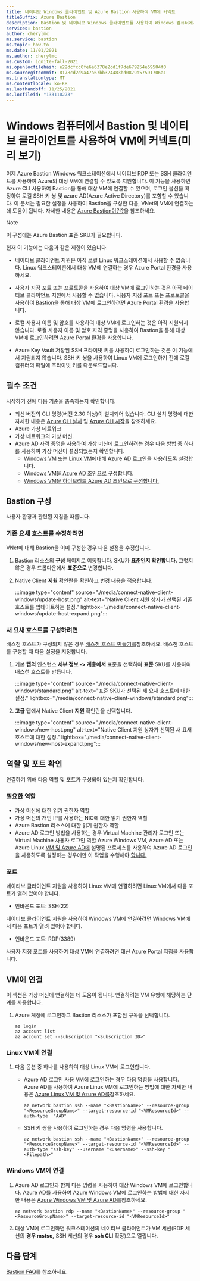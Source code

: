 ```yaml
---
title: 네이티브 Windows 클라이언트 및 Azure Bastion 사용하여 VM에 커넥트
titleSuffix: Azure Bastion
description: Bastion 및 네이티브 Windows 클라이언트를 사용하여 Windows 컴퓨터에서 VM에 연결하는 방법을 알아봅니다.
services: bastion
author: cherylmc
ms.service: bastion
ms.topic: how-to
ms.date: 11/01/2021
ms.author: cherylmc
ms.custom: ignite-fall-2021
ms.openlocfilehash: e22dcfcc0fe6a6378e2cd1f7de679254e59504f0
ms.sourcegitcommit: 8178cd2d9a47a67bb324483bd0879a57591706a1
ms.translationtype: MT
ms.contentlocale: ko-KR
ms.lasthandoff: 11/25/2021
ms.locfileid: "133110273"
---
```

# <a name="connect-to-a-vm-using-bastion-and-the-native-client-on-your-windows-computer-preview"></a>Windows 컴퓨터에서 Bastion 및 네이티브 클라이언트를 사용하여 VM에 커넥트(미리 보기)

이제 Azure Bastion Windows 워크스테이션에서 네이티브 RDP 또는 SSH 클라이언트를 사용하여 Azure의 대상 VM에 연결할 수 있도록 지원합니다. 이 기능을 사용하면 Azure CLI 사용하여 Bastion을 통해 대상 VM에 연결할 수 있으며, 로그인 옵션을 확장하여 로컬 SSH 키 쌍 및 azure AD(Azure Active Directory)를 포함할 수 있습니다. 이 문서는 필요한 설정을 사용하여 Bastion을 구성한 다음, VNet의 VM에 연결하는 데 도움이 됩니다. 자세한 내용은 [Azure Bastion이란?](bastion-overview.md)을 참조하세요.

> [!NOTE]
> 이 구성에는 Azure Bastion 표준 SKU가 필요합니다.
>

현재 이 기능에는 다음과 같은 제한이 있습니다.

* 네이티브 클라이언트 지원은 아직 로컬 Linux 워크스테이션에서 사용할 수 없습니다. Linux 워크스테이션에서 대상 VM에 연결하는 경우 Azure Portal 환경을 사용하세요.

* 사용자 지정 포트 또는 프로토콜을 사용하여 대상 VM에 로그인하는 것은 아직 네이티브 클라이언트 지원에서 사용할 수 없습니다. 사용자 지정 포트 또는 프로토콜을 사용하여 Bastion을 통해 대상 VM에 로그인하려면 Azure Portal 환경을 사용합니다.

* 로컬 사용자 이름 및 암호를 사용하여 대상 VM에 로그인하는 것은 아직 지원되지 않습니다. 로컬 사용자 이름 및 암호 자격 증명을 사용하여 Bastion을 통해 대상 VM에 로그인하려면 Azure Portal 환경을 사용합니다.

* Azure Key Vault 저장된 SSH 프라이빗 키를 사용하여 로그인하는 것은 이 기능에서 지원되지 않습니다. SSH 키 쌍을 사용하여 Linux VM에 로그인하기 전에 로컬 컴퓨터의 파일에 프라이빗 키를 다운로드합니다.

## <a name="prerequisites"></a><a name="prereq"></a>필수 조건

시작하기 전에 다음 기준을 충족하는지 확인합니다.

* 최신 버전의 CLI 명령(버전 2.30 이상)이 설치되어 있습니다. CLI 설치 명령에 대한 자세한 내용은 [Azure CLI 설치](/cli/azure/install-azure-cli) 및 [Azure CLI 시작](/cli/azure/get-started-with-azure-cli)을 참조하세요.
* Azure 가상 네트워크
* 가상 네트워크의 가상 머신.
* Azure AD 자격 증명을 사용하여 가상 머신에 로그인하려는 경우 다음 방법 중 하나를 사용하여 가상 머신이 설정되었는지 확인합니다.
    * [Windows VM](../active-directory/devices/howto-vm-sign-in-azure-ad-windows.md) 또는 [Linux VM에](../active-directory/devices/howto-vm-sign-in-azure-ad-linux.md)대해 Azure AD 로그인을 사용하도록 설정합니다.
    * [Windows VM을 Azure AD 조인으로 구성합니다.](../active-directory/devices/concept-azure-ad-join.md)
    * [Windows VM을 하이브리드 Azure AD 조인으로 구성합니다.](../active-directory/devices/concept-azure-ad-join-hybrid.md)

## <a name="configure-bastion"></a>Bastion 구성

사용자 환경과 관련된 지침을 따릅니다.

### <a name="to-modify-an-existing-bastion-host"></a>기존 요새 호스트를 수정하려면

VNet에 대해 Bastion을 이미 구성한 경우 다음 설정을 수정합니다.

1. Bastion 리소스의 **구성** 페이지로 이동합니다. SKU가 **표준인지 확인합니다.** 그렇지 않은 경우 드롭다운에서 **표준으로** 변경합니다.
1. Native Client **지원** 확인란을 확인하고 변경 내용을 적용합니다.

    :::image type="content" source="./media/connect-native-client-windows/update-host.png" alt-text="Native Client 지원 상자가 선택된 기존 호스트를 업데이트하는 설정." lightbox="./media/connect-native-client-windows/update-host-expand.png":::

### <a name="to-configure-a-new-bastion-host"></a>새 요새 호스트를 구성하려면

배스천 호스트가 구성되지 않은 경우 [배스천 호스트 만들기를](tutorial-create-host-portal.md#createhost)참조하세요. 배스천 호스트를 구성할 때 다음 설정을 지정합니다.

1. 기본 **탭의** 인스턴스 **세부 정보 -> 계층에서** 표준을 선택하여 **표준** SKU를 사용하여 배스천 호스트를 만듭니다.

   :::image type="content" source="./media/connect-native-client-windows/standard.png" alt-text="표준 SKU가 선택된 새 요새 호스트에 대한 설정." lightbox="./media/connect-native-client-windows/standard.png":::
1. **고급** 탭에서 Native Client **지원** 확인란을 선택합니다.

   :::image type="content" source="./media/connect-native-client-windows/new-host.png" alt-text="Native Client 지원 상자가 선택된 새 요새 호스트에 대한 설정." lightbox="./media/connect-native-client-windows/new-host-expand.png":::

## <a name="verify-roles-and-ports"></a>역할 및 포트 확인

연결하기 위해 다음 역할 및 포트가 구성되어 있는지 확인합니다.

### <a name="required-roles"></a>필요한 역할

* 가상 머신에 대한 읽기 권한자 역할
* 가상 머신의 개인 IP를 사용하는 NIC에 대한 읽기 권한자 역할
* Azure Bastion 리소스에 대한 읽기 권한자 역할
* Azure AD 로그인 방법을 사용하는 경우 Virtual Machine 관리자 로그인 또는 Virtual Machine 사용자 로그인 역할 Azure Windows VM, Azure AD 또는 Azure Linux [VM 및 Azure AD에](../active-directory/devices/howto-vm-sign-in-azure-ad-windows.md) 설명된 프로세스를 사용하여 Azure AD 로그인을 사용하도록 설정하는 경우에만 이 작업을 수행해야 [합니다.](../active-directory/devices/howto-vm-sign-in-azure-ad-linux.md)

### <a name="ports"></a>포트

네이티브 클라이언트 지원을 사용하여 Linux VM에 연결하려면 Linux VM에서 다음 포트가 열려 있어야 합니다.

* 인바운드 포트: SSH(22)

네이티브 클라이언트 지원을 사용하여 Windows VM에 연결하려면 Windows VM에서 다음 포트가 열려 있어야 합니다.

* 인바운드 포트: RDP(3389)

사용자 지정 포트를 사용하여 대상 VM에 연결하려면 대신 Azure Portal 지침을 사용합니다.

## <a name="connect-to-a-vm"></a><a name="connect"></a>VM에 연결

이 섹션은 가상 머신에 연결하는 데 도움이 됩니다. 연결하려는 VM 유형에 해당하는 단계를 사용합니다.

1. Azure 계정에 로그인하고 Bastion 리소스가 포함된 구독을 선택합니다.

   ```azurecli-interactive
   az login
   az account list
   az account set --subscription "<subscription ID>"
   ```

### <a name="connect-to-a-linux-vm"></a>Linux VM에 연결

1. 다음 옵션 중 하나를 사용하여 대상 Linux VM에 로그인합니다.

   * Azure AD 로그인 사용 VM에 로그인하는 경우 다음 명령을 사용합니다. Azure AD를 사용하여 Azure Linux VM에 로그인하는 방법에 대한 자세한 내용은 [Azure Linux VM 및 Azure AD를](../active-directory/devices/howto-vm-sign-in-azure-ad-linux.md)참조하세요.

     ```azurecli-interactive
     az network bastion ssh --name "<BastionName>" --resource-group "<ResourceGroupName>" --target-resource-id "<VMResourceId>" --auth-type  "AAD"
     ```

   * SSH 키 쌍을 사용하여 로그인하는 경우 다음 명령을 사용합니다.

      ```azurecli-interactive
      az network bastion ssh --name "<BastionName>" --resource-group "<ResourceGroupName>" --target-resource-id "<VMResourceId>" --auth-type "ssh-key" --username "<Username>" --ssh-key "<Filepath>"
      ```

### <a name="connect-to-a-windows-vm"></a>Windows VM에 연결

1. Azure AD 로그인과 함께 다음 명령을 사용하여 대상 Windows VM에 로그인합니다. Azure AD를 사용하여 Azure Windows VM에 로그인하는 방법에 대한 자세한 내용은 [Azure Windows VM 및 Azure AD를](../active-directory/devices/howto-vm-sign-in-azure-ad-windows.md)참조하세요.

      ```azurecli-interactive
      az network bastion rdp --name "<BastionName>" --resource-group "<ResourceGroupName>" --target-resource-id "<VMResourceId>"
      ```

1. 대상 VM에 로그인하면 워크스테이션의 네이티브 클라이언트가 VM 세션(RDP 세션의 **경우 mstsc,** SSH 세션의 경우 **ssh CLI** 확장)으로 열립니다.

## <a name="next-steps"></a>다음 단계

[Bastion FAQ](bastion-faq.md)를 참조하세요.
